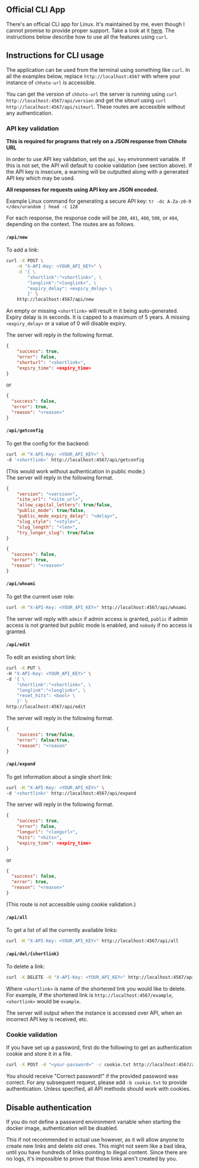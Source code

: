 ## Official CLI App

There's an official CLI app for Linux. It's maintained by me, even though I cannot promise to provide proper support. Take a look at it
[here](https://github.com/SinTan1729/chhoto-url-cli). The instructions below describe how to use all the features using `curl`.

## Instructions for CLI usage

The application can be used from the terminal using something like `curl`. In all the examples
below, replace `http://localhost:4567` with where your instance of `chhoto-url` is accessible.

You can get the version of `chhoto-url` the server is running using `curl http://localhost:4567/api/version` and
get the siteurl using `curl http://localhost:4567/api/siteurl`. These routes are accessible without any authentication.

### API key validation

**This is required for programs that rely on a JSON response from Chhoto URL**

In order to use API key validation, set the `api_key` environment variable. If this is not set, the API will default to cookie
validation (see section above). If the API key is insecure, a warning will be outputted along with a generated API key which may be used.

**All responses for requests using API key are JSON encoded.**

Example Linux command for generating a secure API key: `tr -dc A-Za-z0-9 </dev/urandom | head -c 128`

For each response, the response code will be `200`, `401`, `400`, `500`, or `404`, depending on the context. The routes are as follows.

#### `/api/new`

To add a link:

```bash
curl -X POST \
    -H "X-API-Key: <YOUR_API_KEY>" \
    -d '{ \
        "shortlink":"<shortlink>", \
        "longlink":"<longlink>", \
        "expiry_delay": <expiry_delay> \
        }' \
    http://localhost:4567/api/new
```

An empty or missing `<shortlink>` will result in it being auto-generated.
Expiry delay is in seconds. It is capped to a maximum of 5 years. A missing `<expiry_delay>` or a value of 0 will disable expiry.

The server will reply in the following format.

```json
{
    "success": true,
    "error": false,
    "shorturl": "<shortlink>",
    "expiry_time": <expiry_time>
}
```

or

```json
{
  "success": false,
  "error": true,
  "reason": "<reason>"
}
```

#### `/api/getconfig`

To get the config for the backend:

```bash
curl -H "X-API-Key: <YOUR_API_KEY>" \
-d '<shortlink>' http://localhost:4567/api/getconfig
```

(This would work without authentication in public mode.)  
The server will reply in the following format.

```json
{
    "version": "<version>",
    "site_url": "<site_url>",
    "allow_capital_letters": true/false,
    "public_mode": true/false,
    "public_mode_expiry_delay": "<delay>",
    "slug_style": "<style>",
    "slug_length": "<len>",
    "try_longer_slug": true/false
}
```

```json
{
  "success": false,
  "error": true,
  "reason": "<reason>"
}
```

#### `/api/whoami`

To get the current user role:

```bash
curl -H "X-API-Key: <YOUR_API_KEY>" http://localhost:4567/api/whoami
```

The server will reply with `admin` if admin access is granted, `public` if admin access is not granted but public mode is enabled,
and `nobody` if no access is granted.

#### `/api/edit`

To edit an existing short link:

```bash
curl -X PUT \
-H "X-API-Key: <YOUR_API_KEY>" \
-d '{ \
    "shortlink":"<shortlink>", \
    "longlink":"<longlink>", \
    "reset_hits": <bool> \
    }' \
http://localhost:4567/api/edit
```

The server will reply in the following format.

```json
{
    "success": true/false,
    "error": false/true,
    "reason": "<reason"
}
```

#### `/api/expand`

To get information about a single short link:

```bash
curl -H "X-API-Key: <YOUR_API_KEY>" \
-d '<shortlink>' http://localhost:4567/api/expand
```

The server will reply in the following format.

```json
{
    "success": true,
    "error": false,
    "longurl": "<longurl>",
    "hits": "<hits>",
    "expiry_time": <expiry_time>
}
```

or

```json
{
  "success": false,
  "error": true,
  "reason": "<reason>"
}
```

(This route is not accessible using cookie validation.)

#### `/api/all`

To get a list of all the currently available links:

```bash
curl -H "X-API-Key: <YOUR_API_KEY>" http://localhost:4567/api/all
```

#### `/api/del/{shortlink}`

To delete a link:

```bash
curl -X DELETE -H "X-API-Key: <YOUR_API_KEY>" http://localhost:4567/api/del/<shortlink>
```

Where `<shortlink>` is name of the shortened link you would like to delete. For example, if the shortened link is
`http://localhost:4567/example`, `<shortlink>` would be `example`.

The server will output when the instance is accessed over API, when an incorrect API key is received, etc.

### Cookie validation

If you have set up a password, first do the following to get an authentication cookie and store it in a file.

```bash
curl -X POST -d "<your-password>" -c cookie.txt http://localhost:4567/api/login
```

You should receive "Correct password!" if the provided password was correct. For any subsequent
request, please add `-b cookie.txt` to provide authentication. Unless specified, all API methods should work with cookies.

## Disable authentication

If you do not define a password environment variable when starting the docker image, authentication
will be disabled.

This if not recommended in actual use however, as it will allow anyone to create new links and delete
old ones. This might not seem like a bad idea, until you have hundreds of links
pointing to illegal content. Since there are no logs, it's impossible to prove
that those links aren't created by you.
